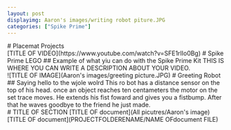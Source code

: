 ```yaml
---
layout: post
displayimg: Aaron's images/writing robot piture.JPG  
categories: ["Spike Prime"] 
---
```

<!--SITE_TITLE creates a title for your webpage----------------->
<div class="site_title" markdown="1">
# Placemat Projects
</div>

<!--VIDEO_TEXT_OVERLAY creates a video with a text box over it--------------------->
<div class="video_text_overlay" markdown="1">
[TITLE OF VIDEO](https://www.youtube.com/watch?v=SFE1rlIo0Bg)
# Spike Prime LEGO
## Example of what yiu can do with the Spike Prime Kit
THIS IS WHERE YOU CAN WRITE A DESCRIPTION ABOUT YOUR VIDEO.
</div>

<!--IMAGE_TEXT_OVERLAY creates a image with a text box over it--------------------->
<div class="image_text_overlay" markdown="1">
![TITLE OF IMAGE](Aaron's images/greeting picture.JPG)
# Greeting Robot
## Saying hello to the wjole wolrd 
This ro bot has a distance sensor on the top of his head. once an object reaches ten centameters the motor on the set trace moves. He extends his fist foward and gives you a fistbump. After that he waves goodbye to the friend he just made.
</div>

<!--document creates a grid of documentss--------------------->
<div class="document" markdown="1">
# TITLE OF SECTION
[TITLE OF document](All picutres/Aaron's image)
[TITLE OF document](PROJECTFOLDERENAME/NAME OFdocument FILE)
<!-- insert as many links here as you want to dynamically create a grid of pdfs-->
</div>

<!--FREE WRITE lets you write any markdown you want (include images, lists, titles, code,etc)
               If something doesn't look how you expect on the page, try adding a linebreak after it--------------------->
<div class="free_write" markdown="1"> 
</div>


